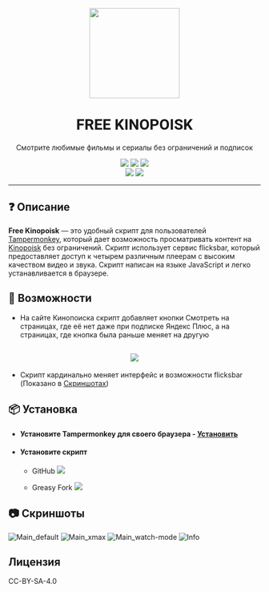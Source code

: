 <link href="https://fonts.googleapis.com/css2?family=Roboto:wght@700&display=swap" rel="stylesheet">

<p align='center'>
    <img src='https://i.imgur.com/8tIrTZC.png' style='width: 180px'>
    <h1 align='center' style='display: block; margin-top: 35px; font-size: 30px; font-family: "Roboto", sans-serif;'>FREE KINOPOISK</h1>
    <p align='center'>Смотрите любимые фильмы и сериалы без ограничений и подписок</p>
</p>

<p align='center'>
  <a href='https://github.com/ecXbe/Free-Kinopoisk/blob/main/README.en.md'><img src='https://img.shields.io/badge/readme-English-darkblue?style=for-the-badge'></a>
  <a href='https://github.com/ecXbe/Free-Kinopoisk/commits/main/Free%20kinopoisk.user.js'><img src="https://img.shields.io/badge/dynamic/json?query=version&url=https%3A%2F%2Fraw.githubusercontent.com%2FecXbe%2FFree-Kinopoisk%2Fmain%2Fconfig.json&label=version&color=%2314b8b8&style=for-the-badge"></a>
  <a href='https://github.com/ecXbe/Free-Kinopoisk/blob/main/README.md'><img src='https://img.shields.io/badge/readme-Russian-darkred?style=for-the-badge'></a>
  <br>
  <a href='https://greasyfork.org/ru/scripts/461423-free-kinopoisk'><img src='https://img.shields.io/greasyfork/dt/461423?style=flat-square&label=Downloads&color=lightpink'></a>
  <a href='https://t.me/Free_kinopoisk_by_ezX'><img src='https://img.shields.io/badge/Telegram-Channel-lightblue?style=flat-square&logo=telegram'></a>
</p>

---

## ❓ Описание

**Free Kinopoisk** — это удобный скрипт для пользователей [Tampermonkey](https://www.tampermonkey.net/), который дает возможность просматривать контент на [Kinopoisk](https://www.kinopoisk.ru) без ограничений. Скрипт использует сервис flicksbar, который предоставляет доступ к четырем различным плеерам с высоким качеством видео и звука. Скрипт написан на языке JavaScript и легко устанавливается в браузере.

## 🦾 Возможности

- На сайте Кинопоиска скрипт добавляет кнопки Смотреть на страницах, где её нет даже при подписке Яндекс Плюс, а на страницах, где кнопка была раньше меняет на другую

<h2 align='center'>
    <img src='https://i.imgur.com/l0Im2RM.png'>
</h2>

- Скрипт кардинально меняет интерфейс и возможности flicksbar (Показано в <a href='#-%D1%81%D0%BA%D1%80%D0%B8%D0%BD%D1%88%D0%BE%D1%82%D1%8B'>Скриншотах</a>)

## 📦 Установка

- #### Установите Tampermonkey для своего браузера - [Установить](https://www.tampermonkey.net/index.php?locale=ru)
   
- #### Установите скрипт
  - GitHub
    <a href='https://github.com/ecXbe/Free-Kinopoisk/raw/main/Free%20kinopoisk.user.js'>
      <img src='https://img.shields.io/badge/%D0%A3%D1%81%D1%82%D0%B0%D0%BD%D0%BE%D0%B2%D0%B8%D1%82%D1%8C-darkblue'>
    </a>
    
  - Greasy Fork
    <a href='https://greasyfork.org/ru/scripts/461423-free-kinopoisk'>
      <img src='https://img.shields.io/badge/%D0%A3%D1%81%D1%82%D0%B0%D0%BD%D0%BE%D0%B2%D0%B8%D1%82%D1%8C-blue'>
    </a>

## 📷 Скриншоты

![Main_default](https://i.imgur.com/xuRwOi2.png)
![Main_xmax](https://i.imgur.com/MSxTxUV.png)
![Main_watch-mode](https://i.imgur.com/EuTF4Qs.png)
![Info](https://i.imgur.com/Swsa2oP.png)

## Лицензия

CC-BY-SA-4.0